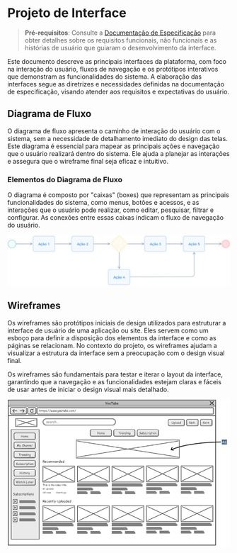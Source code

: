 # Projeto de Interface

> **Pré-requisitos**: Consulte a <a href="02-Especificação do Projeto.md"> Documentação de Especificação</a> para obter detalhes sobre os requisitos funcionais, não funcionais e as histórias de usuário que guiaram o desenvolvimento da interface.

Este documento descreve as principais interfaces da plataforma, com foco na interação do usuário, fluxos de navegação e os protótipos interativos que demonstram as funcionalidades do sistema. A elaboração das interfaces segue as diretrizes e necessidades definidas na documentação de especificação, visando atender aos requisitos e expectativas do usuário.

## Diagrama de Fluxo

O diagrama de fluxo apresenta o caminho de interação do usuário com o sistema, sem a necessidade de detalhamento imediato do design das telas. Este diagrama é essencial para mapear as principais ações e navegação que o usuário realizará dentro do sistema. Ele ajuda a planejar as interações e assegura que o wireframe final seja eficaz e intuitivo.

### Elementos do Diagrama de Fluxo

O diagrama é composto por "caixas" (boxes) que representam as principais funcionalidades do sistema, como menus, botões e acessos, e as interações que o usuário pode realizar, como editar, pesquisar, filtrar e configurar. As conexões entre essas caixas indicam o fluxo de navegação do usuário.

![Exemplo de Diagrama de Fluxo](img/diagramafluxo2.jpg)

## Wireframes

Os wireframes são protótipos iniciais de design utilizados para estruturar a interface de usuário de uma aplicação ou site. Eles servem como um esboço para definir a disposição dos elementos da interface e como as páginas se relacionam. No contexto do projeto, os wireframes ajudam a visualizar a estrutura da interface sem a preocupação com o design visual final.

Os wireframes são fundamentais para testar e iterar o layout da interface, garantindo que a navegação e as funcionalidades estejam claras e fáceis de usar antes de iniciar o design visual mais detalhado.

![Exemplo de Wireframe](img/wireframe-example.png)
